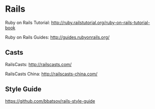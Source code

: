 # Rails

Ruby on Rails Tutorial: http://ruby.railstutorial.org/ruby-on-rails-tutorial-book

Ruby on Rails Guides: http://guides.rubyonrails.org/

## Casts

RailsCasts: http://railscasts.com/

RailsCasts China: http://railscasts-china.com/

## Style Guide

https://github.com/bbatsov/rails-style-guide